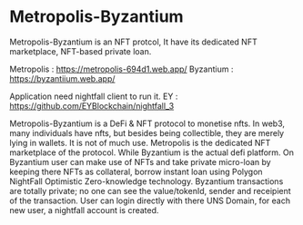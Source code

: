 # Metropolis-Byzantium

Metropolis-Byzantium is an NFT protcol, It have its dedicated NFT marketplace, NFT-based private loan.

Metropolis : https://metropolis-694d1.web.app/
Byzantium : https://byzantiium.web.app/

Application need nightfall client to run it.
EY : https://github.com/EYBlockchain/nightfall_3

Metropolis-Byzantium is a DeFi & NFT protocol to monetise nfts. In web3, many individuals have
nfts, but besides being collectible, they are merely lying in wallets. It is not of much use.
Metropolis is the dedicated NFT marketplace of the protocol. While Byzantium is the actual
defi platform.
On Byzantium user can make use of NFTs and take private micro-loan by keeping there NFTs as
collateral, borrow instant loan using Polygon NightFall Optimistic Zero-knowledge technology.
Byzantium transactions are totally private; no one can see the value/tokenId, sender and
receipient of the transaction.
User can login directly with there UNS Domain, for each new user, a nightfall account is
created.


